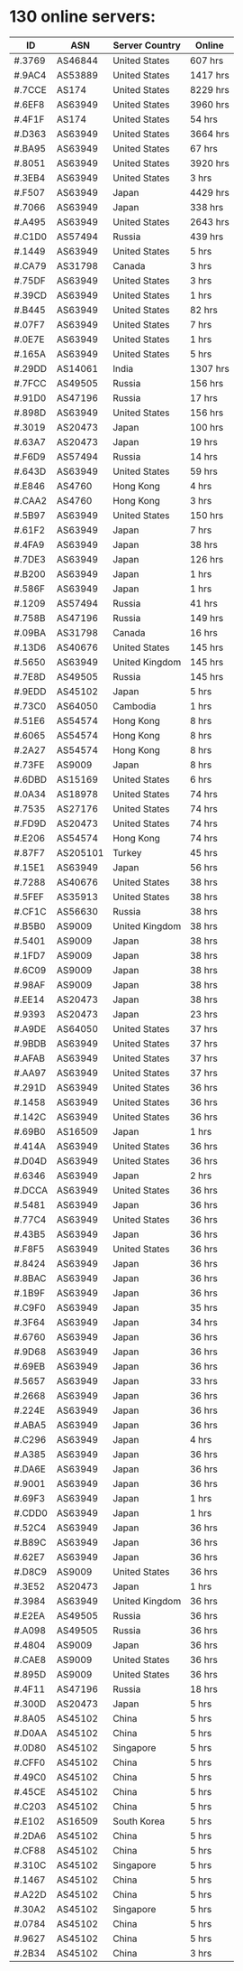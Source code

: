 # 130 online servers:

| ID | ASN | Server Country | Online |
| ------ | ------ | ------ | ------ |
| #.3769 | AS46844 | United States | 607 hrs |
| #.9AC4 | AS53889 | United States | 1417 hrs |
| #.7CCE | AS174 | United States | 8229 hrs |
| #.6EF8 | AS63949 | United States | 3960 hrs |
| #.4F1F | AS174 | United States | 54 hrs |
| #.D363 | AS63949 | United States | 3664 hrs |
| #.BA95 | AS63949 | United States | 67 hrs |
| #.8051 | AS63949 | United States | 3920 hrs |
| #.3EB4 | AS63949 | United States | 3 hrs |
| #.F507 | AS63949 | Japan | 4429 hrs |
| #.7066 | AS63949 | Japan | 338 hrs |
| #.A495 | AS63949 | United States | 2643 hrs |
| #.C1D0 | AS57494 | Russia | 439 hrs |
| #.1449 | AS63949 | United States | 5 hrs |
| #.CA79 | AS31798 | Canada | 3 hrs |
| #.75DF | AS63949 | United States | 3 hrs |
| #.39CD | AS63949 | United States | 1 hrs |
| #.B445 | AS63949 | United States | 82 hrs |
| #.07F7 | AS63949 | United States | 7 hrs |
| #.0E7E | AS63949 | United States | 1 hrs |
| #.165A | AS63949 | United States | 5 hrs |
| #.29DD | AS14061 | India | 1307 hrs |
| #.7FCC | AS49505 | Russia | 156 hrs |
| #.91D0 | AS47196 | Russia | 17 hrs |
| #.898D | AS63949 | United States | 156 hrs |
| #.3019 | AS20473 | Japan | 100 hrs |
| #.63A7 | AS20473 | Japan | 19 hrs |
| #.F6D9 | AS57494 | Russia | 14 hrs |
| #.643D | AS63949 | United States | 59 hrs |
| #.E846 | AS4760 | Hong Kong | 4 hrs |
| #.CAA2 | AS4760 | Hong Kong | 3 hrs |
| #.5B97 | AS63949 | United States | 150 hrs |
| #.61F2 | AS63949 | Japan | 7 hrs |
| #.4FA9 | AS63949 | Japan | 38 hrs |
| #.7DE3 | AS63949 | Japan | 126 hrs |
| #.B200 | AS63949 | Japan | 1 hrs |
| #.586F | AS63949 | Japan | 1 hrs |
| #.1209 | AS57494 | Russia | 41 hrs |
| #.758B | AS47196 | Russia | 149 hrs |
| #.09BA | AS31798 | Canada | 16 hrs |
| #.13D6 | AS40676 | United States | 145 hrs |
| #.5650 | AS63949 | United Kingdom | 145 hrs |
| #.7E8D | AS49505 | Russia | 145 hrs |
| #.9EDD | AS45102 | Japan | 5 hrs |
| #.73C0 | AS64050 | Cambodia | 1 hrs |
| #.51E6 | AS54574 | Hong Kong | 8 hrs |
| #.6065 | AS54574 | Hong Kong | 8 hrs |
| #.2A27 | AS54574 | Hong Kong | 8 hrs |
| #.73FE | AS9009 | Japan | 8 hrs |
| #.6DBD | AS15169 | United States | 6 hrs |
| #.0A34 | AS18978 | United States | 74 hrs |
| #.7535 | AS27176 | United States | 74 hrs |
| #.FD9D | AS20473 | United States | 74 hrs |
| #.E206 | AS54574 | Hong Kong | 74 hrs |
| #.87F7 | AS205101 | Turkey | 45 hrs |
| #.15E1 | AS63949 | Japan | 56 hrs |
| #.7288 | AS40676 | United States | 38 hrs |
| #.5FEF | AS35913 | United States | 38 hrs |
| #.CF1C | AS56630 | Russia | 38 hrs |
| #.B5B0 | AS9009 | United Kingdom | 38 hrs |
| #.5401 | AS9009 | Japan | 38 hrs |
| #.1FD7 | AS9009 | Japan | 38 hrs |
| #.6C09 | AS9009 | Japan | 38 hrs |
| #.98AF | AS9009 | Japan | 38 hrs |
| #.EE14 | AS20473 | Japan | 38 hrs |
| #.9393 | AS20473 | Japan | 23 hrs |
| #.A9DE | AS64050 | United States | 37 hrs |
| #.9BDB | AS63949 | United States | 37 hrs |
| #.AFAB | AS63949 | United States | 37 hrs |
| #.AA97 | AS63949 | United States | 37 hrs |
| #.291D | AS63949 | United States | 36 hrs |
| #.1458 | AS63949 | United States | 36 hrs |
| #.142C | AS63949 | United States | 36 hrs |
| #.69B0 | AS16509 | Japan | 1 hrs |
| #.414A | AS63949 | United States | 36 hrs |
| #.D04D | AS63949 | United States | 36 hrs |
| #.6346 | AS63949 | Japan | 2 hrs |
| #.DCCA | AS63949 | United States | 36 hrs |
| #.5481 | AS63949 | Japan | 36 hrs |
| #.77C4 | AS63949 | United States | 36 hrs |
| #.43B5 | AS63949 | Japan | 36 hrs |
| #.F8F5 | AS63949 | United States | 36 hrs |
| #.8424 | AS63949 | Japan | 36 hrs |
| #.8BAC | AS63949 | Japan | 36 hrs |
| #.1B9F | AS63949 | Japan | 36 hrs |
| #.C9F0 | AS63949 | Japan | 35 hrs |
| #.3F64 | AS63949 | Japan | 34 hrs |
| #.6760 | AS63949 | Japan | 36 hrs |
| #.9D68 | AS63949 | Japan | 36 hrs |
| #.69EB | AS63949 | Japan | 36 hrs |
| #.5657 | AS63949 | Japan | 33 hrs |
| #.2668 | AS63949 | Japan | 36 hrs |
| #.224E | AS63949 | Japan | 36 hrs |
| #.ABA5 | AS63949 | Japan | 36 hrs |
| #.C296 | AS63949 | Japan | 4 hrs |
| #.A385 | AS63949 | Japan | 36 hrs |
| #.DA6E | AS63949 | Japan | 36 hrs |
| #.9001 | AS63949 | Japan | 36 hrs |
| #.69F3 | AS63949 | Japan | 1 hrs |
| #.CDD0 | AS63949 | Japan | 1 hrs |
| #.52C4 | AS63949 | Japan | 36 hrs |
| #.B89C | AS63949 | Japan | 36 hrs |
| #.62E7 | AS63949 | Japan | 36 hrs |
| #.D8C9 | AS9009 | United States | 36 hrs |
| #.3E52 | AS20473 | Japan | 1 hrs |
| #.3984 | AS63949 | United Kingdom | 36 hrs |
| #.E2EA | AS49505 | Russia | 36 hrs |
| #.A098 | AS49505 | Russia | 36 hrs |
| #.4804 | AS9009 | Japan | 36 hrs |
| #.CAE8 | AS9009 | United States | 36 hrs |
| #.895D | AS9009 | United States | 36 hrs |
| #.4F11 | AS47196 | Russia | 18 hrs |
| #.300D | AS20473 | Japan | 5 hrs |
| #.8A05 | AS45102 | China | 5 hrs |
| #.D0AA | AS45102 | China | 5 hrs |
| #.0D80 | AS45102 | Singapore | 5 hrs |
| #.CFF0 | AS45102 | China | 5 hrs |
| #.49C0 | AS45102 | China | 5 hrs |
| #.45CE | AS45102 | China | 5 hrs |
| #.C203 | AS45102 | China | 5 hrs |
| #.E102 | AS16509 | South Korea | 5 hrs |
| #.2DA6 | AS45102 | China | 5 hrs |
| #.CF88 | AS45102 | China | 5 hrs |
| #.310C | AS45102 | Singapore | 5 hrs |
| #.1467 | AS45102 | China | 5 hrs |
| #.A22D | AS45102 | China | 5 hrs |
| #.30A2 | AS45102 | Singapore | 5 hrs |
| #.0784 | AS45102 | China | 5 hrs |
| #.9627 | AS45102 | China | 5 hrs |
| #.2B34 | AS45102 | China | 3 hrs |


